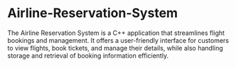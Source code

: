 # Airline-Reservation-System
The Airline Reservation System is a C++ application that streamlines flight bookings and management. It offers a user-friendly interface for customers to view flights, book tickets, and manage their details, while also handling storage and retrieval of booking information efficiently.
